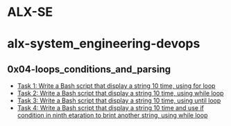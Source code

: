 # ALX-SE
# alx-system_engineering-devops
##  0x04-loops_conditions_and_parsing
- [Task 1: Write a Bash script that display a string 10 time, using for loop](1-for_best_school)
- [Task 2: Write a Bash script that display a string 10 time, using while loop](2-while_best_school)
- [Task 3: Write a Bash script that display a string 10 time, using until loop](3-until_best_school)
- [Task 4: Write a Bash script that display a string 10 time and use if condition in ninth etaration to brint another string, using while loop](4-if_9_say_hi)
